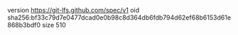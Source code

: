 version https://git-lfs.github.com/spec/v1
oid sha256:bf33c79d7e0477dcad0e0b98c8d364db6fdb794d62ef68b6153d61e868b3bdf0
size 510
